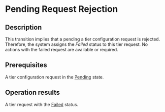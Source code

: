 # Pending Request Rejection
## Description
This transition implies that a pending a tier configuration request is rejected. Therefore, the system assigns the *Failed* status to this tier request. No actions with the failed request are available or required.
## Prerequisites
A tier configuration request in the [Pending](s-b-pending.html) state.
## Operation results
A tier request with the [Failed](s-f-failed.html) status.

